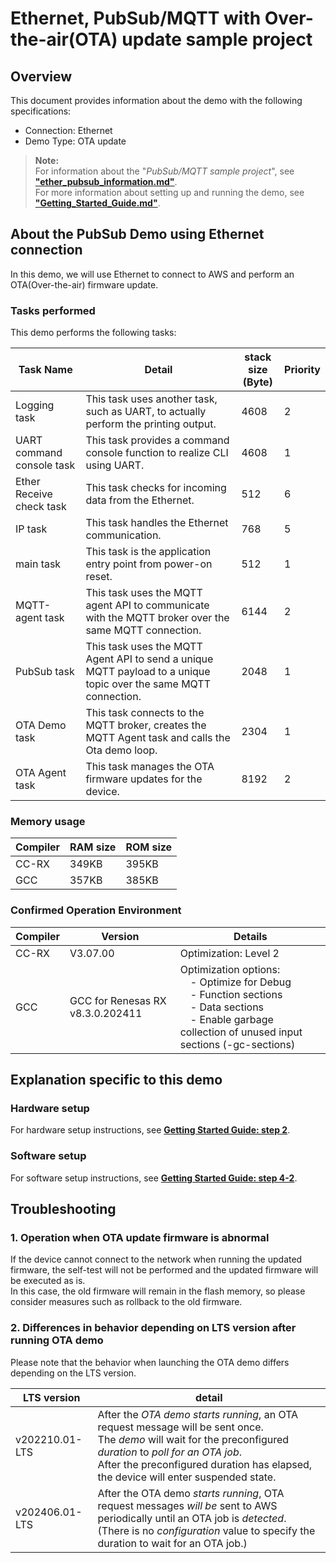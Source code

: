 # Ethernet, PubSub/MQTT with Over-the-air(OTA) update sample project

## Overview

This document provides information about the demo with the following specifications:

* Connection: Ethernet
* Demo Type: OTA update

> **Note:**  
> For information about the "*PubSub/MQTT sample project*", see [**"ether_pubsub_information.md"**](ether_pubsub_information.md).  
> For more information about setting up and running the demo, see [**"Getting_Started_Guide.md"**](../../Getting_Started_Guide.md).

## About the PubSub Demo using Ethernet connection

In this demo, we will use Ethernet to connect to AWS and perform an OTA(Over-the-air) firmware update.

### Tasks performed

This demo performs the following tasks:

| Task Name                 | Detail | stack size<BR>(Byte) | Priority |
|---------------------------|--------|----------------------|----------|
| Logging task              | This task uses another task, such as UART, to actually perform the printing output.                              | 4608 | 2 |
| UART command console task | This task provides a command console function to realize CLI using UART.                                         | 4608 | 1 |
| Ether Receive check task  | This task checks for incoming data from the Ethernet.                                                            | 512  | 6 |
| IP task                   | This task handles the Ethernet communication.                                                                    | 768  | 5 |
| main task                 | This task is the application entry point from power-on reset.                                                    | 512  | 1 |
| MQTT-agent task           | This task uses the MQTT agent API to communicate with the MQTT broker over the same MQTT connection.             | 6144 | 2 |
| PubSub task               | This task uses the MQTT Agent API to send a unique MQTT payload to a unique topic over the same MQTT connection. | 2048 | 1 |
| OTA Demo task             | This task connects to the MQTT broker, creates the MQTT Agent task and calls the Ota demo loop.                  | 2304 | 1 |
| OTA Agent task            | This task manages the OTA firmware updates for the device.                                                       | 8192 | 2 |

### Memory usage

| Compiler | RAM size | ROM size |
|----------|----------|----------|
| CC-RX    | 349KB    | 395KB    |
| GCC      | 357KB    | 385KB    |

### Confirmed Operation Environment

| Compiler | Version  | Details |
|----------|----------|---------|
| CC-RX    | V3.07.00 | Optimization: Level 2 |
| GCC      | GCC for Renesas RX v8.3.0.202411 | Optimization options:<br>&emsp;- Optimize for Debug<br>&emsp;- Function sections<br>&emsp;- Data sections<br>&emsp;- Enable garbage collection of unused input sections (-gc-sections) |

## Explanation specific to this demo

### Hardware setup

For hardware setup instructions, see [**Getting Started Guide: step 2**](../../Getting_Started_Guide.md#step-2-hardware-setup).

### Software setup

For software setup instructions, see [**Getting Started Guide: step 4-2**](../../Getting_Started_Guide.md#step-4-2-run-pubsubmqtt-with-over-the-airota-update-sample-project).

## Troubleshooting

### 1. Operation when OTA update firmware is abnormal

If the device cannot connect to the network when running the updated firmware, the self-test will not be performed and the updated firmware will be executed as is.  
In this case, the old firmware will remain in the flash memory, so please consider measures such as rollback to the old firmware.

### 2. Differences in behavior depending on LTS version after running OTA demo

Please note that the behavior when launching the OTA demo differs depending on the LTS version.  

  | LTS version    | detail |
  |----------------|--------|
  | v202210.01-LTS | After the *OTA demo starts running*, an OTA request message will be sent once.<BR>The *demo* will wait for the preconfigured *duration* to *poll for an OTA job*.<BR>After the preconfigured duration has elapsed, the device will enter suspended state. |
  | v202406.01-LTS | After the OTA demo *starts running*, OTA request messages *will be* sent to AWS periodically until an OTA job is *detected*.<BR>(There is no *configuration* value to specify the duration to wait for an OTA job.)|